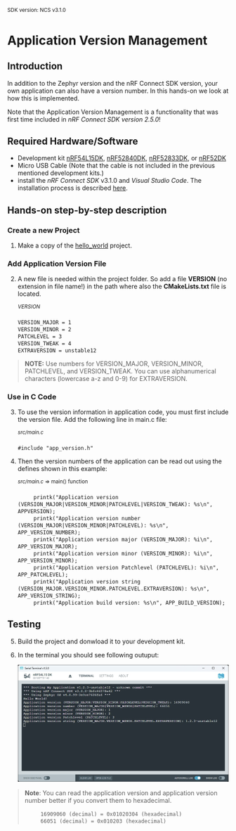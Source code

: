 <sup>SDK version: NCS v3.1.0 </sup>

# Application Version Management

## Introduction

In addition to the Zephyr version and the nRF Connect SDK version, your own application can also have a version number. In this hands-on we look at how this is implemented.

Note that the Application Version Management is a functionality that was first time included in _nRF Connect SDK version 2.5.0_!


## Required Hardware/Software
- Development kit [nRF54L15DK](https://www.nordicsemi.com/Products/Development-hardware/nRF54L15-DK), [nRF52840DK](https://www.nordicsemi.com/Products/Development-hardware/nRF52840-DK), [nRF52833DK](https://www.nordicsemi.com/Products/Development-hardware/nRF52833-DK), or [nRF52DK](https://www.nordicsemi.com/Products/Development-hardware/nrf52-dk) 
- Micro USB Cable (Note that the cable is not included in the previous mentioned development kits.)
- install the _nRF Connect SDK_ v3.1.0 and _Visual Studio Code_. The installation process is described [here](https://academy.nordicsemi.com/courses/nrf-connect-sdk-fundamentals/lessons/lesson-1-nrf-connect-sdk-introduction/topic/exercise-1-1/).


## Hands-on step-by-step description 

### Create a new Project

1) Make a copy of the [hello_world](https://github.com/ChrisKurz/nRF-Connect-SDK-HandsOn/tree/main/Workspace/NCS/NCSv3.0.0/hello_world) project. 


### Add Application Version File

2) A new file is needed within the project folder. So add a file __VERSION__ (no extension in file name!) in the path where also the __CMakeLists.txt__ file is located.

	<sup>_VERSION_ </sup>

       VERSION_MAJOR = 1
       VERSION_MINOR = 2
       PATCHLEVEL = 3
       VERSION_TWEAK = 4
       EXTRAVERSION = unstable12

 > __NOTE:__ Use numbers for VERSION_MAJOR, VERSION_MINOR, PATCHLEVEL, and VERSION_TWEAK. You can use alphanumerical characters (lowercase a-z and 0-9) for EXTRAVERSION. 


### Use in C Code

3) To use the version information in application code, you must first include the version file. Add the following line in main.c file:

	<sup>_src/main.c_</sup>

       #include "app_version.h"

4) Then the version numbers of the application can be read out using the defines shown in this example:

	<sup>_src/main.c_ => main() function</sup>

            printk("Application version (VERSION_MAJOR|VERSION_MINOR|PATCHLEVEL|VERSION_TWEAK): %s\n", APPVERSION);
            printk("Application version number (VERSION_MAJOR|VERSION_MINOR|PATCHLEVEL): %s\n", APP_VERSION_NUMBER);
            printk("Application version major (VERSION_MAJOR): %i\n", APP_VERSION_MAJOR);
            printk("Application version minor (VERSION_MINOR): %i\n", APP_VERSION_MINOR);
            printk("Application version Patchlevel (PATCHLEVEL): %i\n", APP_PATCHLEVEL);
            printk("Application version string (VERSION_MAJOR.VERSION_MINOR.PATCHLEVEL.EXTRAVERSION): %s\n", APP_VERSION_STRING);
            printk("Application build version: %s\n", APP_BUILD_VERSION);


## Testing
5) Build the project and donwload it to your development kit. 
6) In the terminal you should see following outuput:

   ![image](images/Terminal.jpg)

>__Note__: You can read the application version and application version number better if you convert them to hexadecimal.
>
>          16909060 (decimal) = 0x01020304 (hexadecimal)
>          66051 (decimal) = 0x010203 (hexadecimal)
